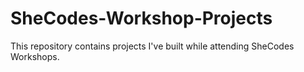# SheCodes-Workshop-Projects
 This repository contains projects I've built while attending SheCodes Workshops.
